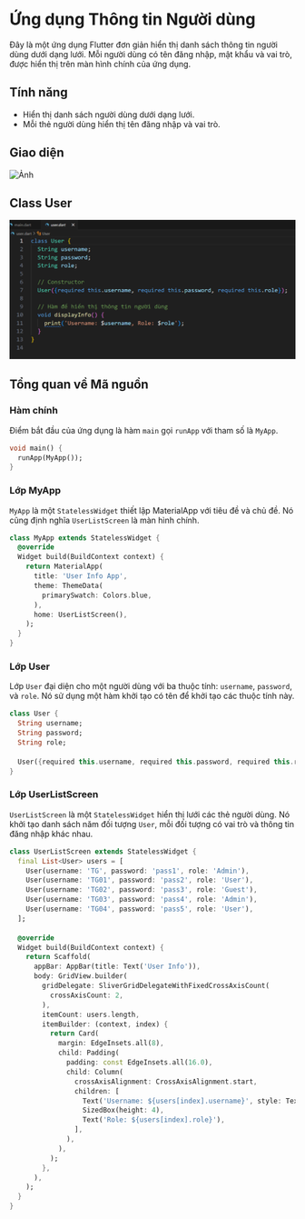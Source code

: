 # Ứng dụng Thông tin Người dùng

Đây là một ứng dụng Flutter đơn giản hiển thị danh sách thông tin người dùng dưới dạng lưới. Mỗi người dùng có tên đăng nhập, mật khẩu và vai trò, được hiển thị trên màn hình chính của ứng dụng.

## Tính năng

- Hiển thị danh sách người dùng dưới dạng lưới.
- Mỗi thẻ người dùng hiển thị tên đăng nhập và vai trò.

## Giao diện 

![Ảnh ](image/screenshot.png)

## Class User

![Ảnh ](image/userClass.png)

## Tổng quan về Mã nguồn

### Hàm chính

Điểm bắt đầu của ứng dụng là hàm `main` gọi `runApp` với tham số là `MyApp`.

```dart
void main() {
  runApp(MyApp());
}
```

### Lớp MyApp

`MyApp` là một `StatelessWidget` thiết lập MaterialApp với tiêu đề và chủ đề. Nó cũng định nghĩa `UserListScreen` là màn hình chính.

```dart
class MyApp extends StatelessWidget {
  @override
  Widget build(BuildContext context) {
    return MaterialApp(
      title: 'User Info App',
      theme: ThemeData(
        primarySwatch: Colors.blue,
      ),
      home: UserListScreen(),
    );
  }
}
```

### Lớp User

Lớp `User` đại diện cho một người dùng với ba thuộc tính: `username`, `password`, và `role`. Nó sử dụng một hàm khởi tạo có tên để khởi tạo các thuộc tính này.

```dart
class User {
  String username;
  String password;
  String role;

  User({required this.username, required this.password, required this.role});
}
```

### Lớp UserListScreen

`UserListScreen` là một `StatelessWidget` hiển thị lưới các thẻ người dùng. Nó khởi tạo danh sách năm đối tượng `User`, mỗi đối tượng có vai trò và thông tin đăng nhập khác nhau.

```dart
class UserListScreen extends StatelessWidget {
  final List<User> users = [
    User(username: 'TG', password: 'pass1', role: 'Admin'),
    User(username: 'TG01', password: 'pass2', role: 'User'),
    User(username: 'TG02', password: 'pass3', role: 'Guest'),
    User(username: 'TG03', password: 'pass4', role: 'Admin'),
    User(username: 'TG04', password: 'pass5', role: 'User'),
  ];

  @override
  Widget build(BuildContext context) {
    return Scaffold(
      appBar: AppBar(title: Text('User Info')),
      body: GridView.builder(
        gridDelegate: SliverGridDelegateWithFixedCrossAxisCount(
          crossAxisCount: 2,
        ),
        itemCount: users.length,
        itemBuilder: (context, index) {
          return Card(
            margin: EdgeInsets.all(8),
            child: Padding(
              padding: const EdgeInsets.all(16.0),
              child: Column(
                crossAxisAlignment: CrossAxisAlignment.start,
                children: [
                  Text('Username: ${users[index].username}', style: TextStyle(fontWeight: FontWeight.bold)),
                  SizedBox(height: 4),
                  Text('Role: ${users[index].role}'),
                ],
              ),
            ),
          );
        },
      ),
    );
  }
}
